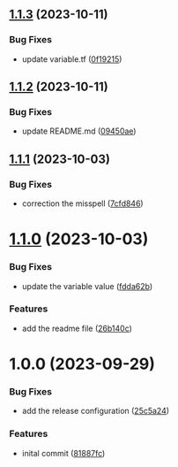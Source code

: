 ## [1.1.3](https://github.com/itTrident/terraform-gcp-cloudrun-filestore/compare/v1.1.2...v1.1.3) (2023-10-11)


### Bug Fixes

* update variable.tf ([0f19215](https://github.com/itTrident/terraform-gcp-cloudrun-filestore/commit/0f19215003755b38de6b57b02d186d70593b9de3))

## [1.1.2](https://github.com/itTrident/terraform-gcp-cloudrun-filestore/compare/v1.1.1...v1.1.2) (2023-10-11)


### Bug Fixes

* update README.md ([09450ae](https://github.com/itTrident/terraform-gcp-cloudrun-filestore/commit/09450aee0b24cd252ab08f68c4023387a9b4e28b))

## [1.1.1](https://github.com/itTrident/terraform-gcp-cloudrun-filestore/compare/v1.1.0...v1.1.1) (2023-10-03)


### Bug Fixes

* correction the misspell ([7cfd846](https://github.com/itTrident/terraform-gcp-cloudrun-filestore/commit/7cfd846d4f6cd3e22d639bd9833509f57ddfe80d))

# [1.1.0](https://github.com/itTrident/terraform-gcp-cloudrun-filestore/compare/v1.0.0...v1.1.0) (2023-10-03)


### Bug Fixes

* update the variable value ([fdda62b](https://github.com/itTrident/terraform-gcp-cloudrun-filestore/commit/fdda62b545dec766c97f13fd726bbf7bd2debfb4))


### Features

* add the readme file ([26b140c](https://github.com/itTrident/terraform-gcp-cloudrun-filestore/commit/26b140c1d81511894d79f3747126aeb0682cf0ee))

# 1.0.0 (2023-09-29)


### Bug Fixes

* add the release configuration ([25c5a24](https://github.com/itTrident/terraform-gcp-cloudrun-filestore/commit/25c5a2405373f3e8383ab2c0ec79c7ac0b46c891))


### Features

* inital commit ([81887fc](https://github.com/itTrident/terraform-gcp-cloudrun-filestore/commit/81887fc8859a9e1c2b6b9511a368c21b79739b81))
